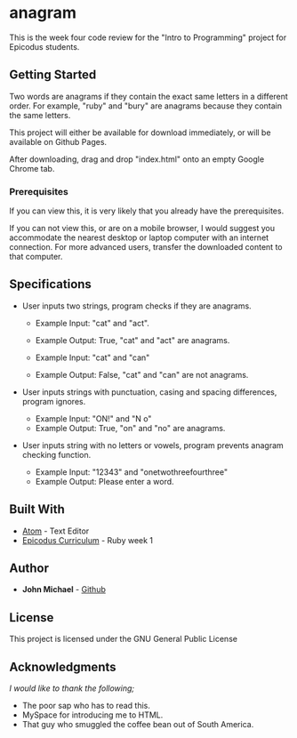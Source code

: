 # anagram

This is the week four code review for the "Intro to Programming" project for Epicodus students.


## Getting Started

Two words are anagrams if they contain the exact same letters in a different order. For example, "ruby" and "bury" are anagrams because they contain the same letters.

This project will either be available for download immediately, or will be available on Github Pages.

After downloading, drag and drop "index.html" onto an empty Google Chrome tab.

### Prerequisites

If you can view this, it is very likely that you already have the prerequisites.

If you can not view this, or are on a mobile browser, I would suggest you accommodate the nearest desktop or laptop computer with an internet connection. For more advanced users, transfer the downloaded content to that computer.

## Specifications

- User inputs two strings, program checks if they are anagrams.

  - Example Input: "cat" and "act".
  - Example Output: True, "cat" and "act" are anagrams.

  - Example Input: "cat" and "can"
  - Example Output: False, "cat" and "can" are not anagrams.

- User inputs strings with punctuation, casing and spacing differences, program ignores.
  - Example Input: "ON!" and "N o"
  - Example Output: True, "on" and "no" are anagrams.

- User inputs string with no letters or vowels, program prevents anagram checking function.
  - Example Input: "12343" and "onetwothreefourthree"
  - Example Output: Please enter a word.

## Built With

- [Atom](https://atom.io/) - Text Editor
- [Epicodus Curriculum](https://www.learnhowtoprogram.com/courses) - Ruby week 1

## Author

- **John Michael** - [Github](https://github.com/Johnmichael/)

## License

This project is licensed under the GNU General Public License

## Acknowledgments

_I would like to thank the following;_

- The poor sap who has to read this.
- MySpace for introducing me to HTML.
- That guy who smuggled the coffee bean out of South America.
